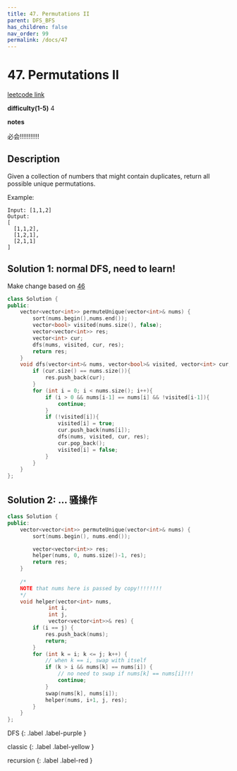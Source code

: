 ```yaml
---
title: 47. Permutations II
parent: DFS_BFS
has_children: false
nav_order: 99
permalink: /docs/47
---
```

# 47. Permutations II
[leetcode link](https://leetcode.com/problems/permutations-ii/)

**difficulty(1-5)** 
4

**notes**   

必会!!!!!!!!!!!

## Description
Given a collection of numbers that might contain duplicates, return all possible unique permutations.

Example:
```
Input: [1,1,2]
Output:
[
  [1,1,2],
  [1,2,1],
  [2,1,1]
]
```
## Solution 1: normal DFS, need to learn!

Make change based on [46](/docs/46)

```c++
class Solution {
public:
    vector<vector<int>> permuteUnique(vector<int>& nums) {
        sort(nums.begin(),nums.end());
        vector<bool> visited(nums.size(), false);
        vector<vector<int>> res;
        vector<int> cur;
        dfs(nums, visited, cur, res);
        return res;
    }
    void dfs(vector<int>& nums, vector<bool>& visited, vector<int> cur, vector<vector<int>>& res) {
        if (cur.size() == nums.size()){
            res.push_back(cur);
        }
        for (int i = 0; i < nums.size(); i++){
            if (i > 0 && nums[i-1] == nums[i] && !visited[i-1]){
                continue;
            }
            if (!visited[i]){
                visited[i] = true;
                cur.push_back(nums[i]);
                dfs(nums, visited, cur, res);
                cur.pop_back();
                visited[i] = false;
            }
        }
    }
};
```

## Solution 2: ... 骚操作

```c++
class Solution {
public:
    vector<vector<int>> permuteUnique(vector<int>& nums) {
        sort(nums.begin(), nums.end());

        vector<vector<int>> res;
        helper(nums, 0, nums.size()-1, res);
        return res;
    }
    
    /*
    NOTE that nums here is passed by copy!!!!!!!!    
    */
    void helper(vector<int> nums,
             int i,
             int j,
             vector<vector<int>>& res) {
        if (i == j) {
            res.push_back(nums);
            return;
        }
        for (int k = i; k <= j; k++) {
            // when k == i, swap with itself
            if (k > i && nums[k] == nums[i]) {
                // no need to swap if nums[k] == nums[i]!!!
                continue;
            }
            swap(nums[k], nums[i]);
            helper(nums, i+1, j, res);
        }
    }
};
```



DFS
{: .label .label-purple }

classic
{: .label .label-yellow }

recursion
{: .label .label-red }
